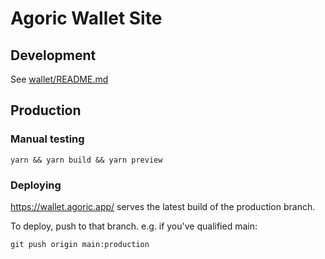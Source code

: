 # Agoric Wallet Site

## Development
See [wallet/README.md](wallet/README.md)

## Production
### Manual testing
`yarn && yarn build && yarn preview`

### Deploying
https://wallet.agoric.app/ serves the latest build of the production branch.

To deploy, push to that branch. e.g. if you've qualified main:

`git push origin main:production`
